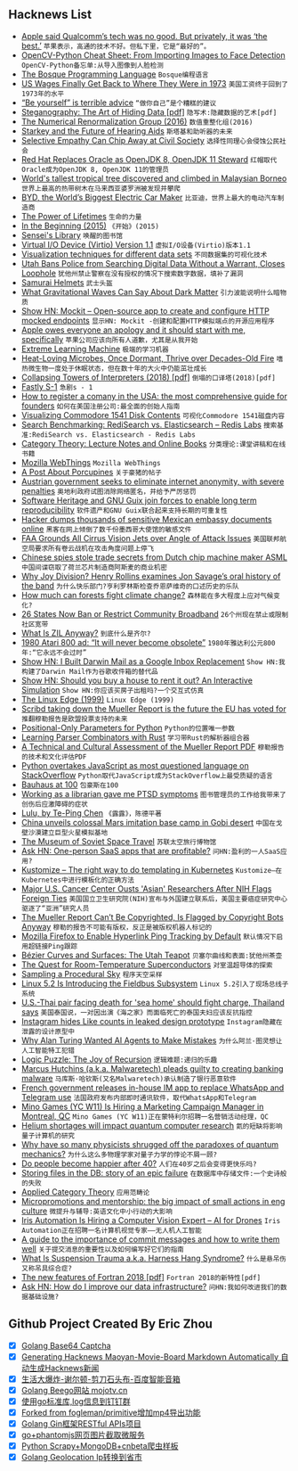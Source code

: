 ## Hacknews List


- [Apple said Qualcomm’s tech was no good. But privately, it was ‘the best.’](https://www.washingtonpost.com/technology/2019/04/19/apple-said-qualcomms-tech-was-no-good-private-communications-it-was-best/)  `苹果表示，高通的技术不好。但私下里，它是“最好的”。`
- [OpenCV-Python Cheat Sheet: From Importing Images to Face Detection](https://heartbeat.fritz.ai/opencv-python-cheat-sheet-from-importing-images-to-face-detection-52919da36433)  `OpenCV-Python备忘单:从导入图像到人脸检测`
- [The Bosque Programming Language](https://github.com/Microsoft/BosqueLanguage/blob/master/docs/language/overview.md)  `Bosque编程语言`
- [US Wages Finally Get Back to Where They Were in 1973](https://thesoundingline.com/in-brief-us-wages-finally-get-back-to-where-they-were-in-1973/)  `美国工资终于回到了1973年的水平`
- [“Be yourself” is terrible advice](https://theoutline.com/post/7142/be-yourself-is-terrible-advice)  `“做你自己”是个糟糕的建议`
- [Steganography: The Art of Hiding Data [pdf]](https://arxiv.org/ftp/arxiv/papers/0912/0912.2319.pdf)  `隐写术:隐藏数据的艺术[pdf]`
- [The Numerical Renormalization Group (2016)](https://compphys.go.ro/the-numerical-renormalization-group/)  `数值重整化组(2016)`
- [Starkey and the Future of Hearing Aids](https://www.bloomberg.com/news/features/2019-04-18/the-future-of-wearable-tech-is-called-a-hearing-aid)  `斯塔基和助听器的未来`
- [Selective Empathy Can Chip Away at Civil Society](https://www.kqed.org/mindshift/53476/how-selective-empathy-can-chip-away-at-civil-society)  `选择性同理心会侵蚀公民社会`
- [Red Hat Replaces Oracle as OpenJDK 8, OpenJDK 11 Steward](https://www.theserverside.com/news/252461945/Red-Hat-replaces-Oracle-as-OpenJDK-8-OpenJDK-11-steward)  `红帽取代Oracle成为OpenJDK 8, OpenJDK 11的管理员`
- [World&#39;s tallest tropical tree discovered and climbed in Malaysian Borneo](https://www.nationalgeographic.com/environment/2019/04/worlds-tallest-tropical-tree-discovered-climbed-borneo/)  `世界上最高的热带树木在马来西亚婆罗洲被发现并攀爬`
- [BYD, the World’s Biggest Electric Car Maker](https://www.bloomberg.com/news/features/2019-04-16/the-world-s-biggest-electric-vehicle-company-looks-nothing-like-tesla)  `比亚迪，世界上最大的电动汽车制造商`
- [The Power of Lifetimes](http://pling.jondgoodwin.com/post/lifetimes/)  `生命的力量`
- [In the Beginning (2015)](https://harpers.org/archive/2015/02/in-the-beginning/)  `《开始》(2015)`
- [Sensei&#39;s Library](https://senseis.xmp.net/)  `唤醒的图书馆`
- [Virtual I/O Device (Virtio) Version 1.1](https://docs.oasis-open.org/virtio/virtio/v1.1/cs01/virtio-v1.1-cs01.html)  `虚拟I/O设备(Virtio)版本1.1`
- [Visualization techniques for different data sets](https://mlwhiz.com/blog/2019/04/19/awesome_seaborn_visuals/)  `不同数据集的可视化技术`
- [Utah Bans Police from Searching Digital Data Without a Warrant, Closes Loophole](https://www.forbes.com/sites/nicksibilla/2019/04/16/utah-bans-police-from-searching-digital-data-without-a-warrant-closes-fourth-amendment-loophole/)  `犹他州禁止警察在没有授权的情况下搜索数字数据，填补了漏洞`
- [Samurai Helmets](https://news.kynosarges.org/2019/04/19/samurai-helmets/)  `武士头盔`
- [What Gravitational Waves Can Say About Dark Matter](https://www.symmetrymagazine.org/article/what-gravitational-waves-can-say-about-dark-matter)  `引力波能说明什么暗物质`
- [Show HN: Mockit – Open-source app to create and configure HTTP mocked endpoints](https://mockit.netlify.com/)  `显示HN: Mockit -创建和配置HTTP模拟端点的开源应用程序`
- [Apple owes everyone an apology and it should start with me, specifically](https://theoutline.com/post/7315/apple-keyboards-still-suck-insanely-bad?zd=1&amp;zi=qklqjspx)  `苹果公司应该向所有人道歉，尤其是从我开始`
- [Extreme Learning Machine](https://en.wikipedia.org/wiki/Extreme_learning_machine)  `极端的学习机器`
- [Heat-Loving Microbes, Once Dormant, Thrive over Decades-Old Fire](https://www.quantamagazine.org/heat-loving-microbes-once-dormant-thrive-over-decades-old-fire-20190416/)  `嗜热微生物一度处于休眠状态，但在数十年的大火中仍能茁壮成长`
- [Collapsing Towers of Interpreters (2018) [pdf]](http://lampwww.epfl.ch/~amin/pub/collapsing-towers.pdf)  `倒塌的口译塔(2018)[pdf]`
- [Fastly S-1](https://www.sec.gov/Archives/edgar/data/1517413/000119312519111675/d702138ds1.htm)  `急剧s - 1`
- [How to register a comany in the USA: the most comprehensive guide for founders](http://aynuriev.com/how-to-register-company-usa/)  `如何在美国注册公司:最全面的创始人指南`
- [Visualizing Commodore 1541 Disk Contents](https://www.pagetable.com/?p=1070)  `可视化Commodore 1541磁盘内容`
- [Search Benchmarking: RediSearch vs. Elasticsearch – Redis Labs](https://redislabs.com/blog/search-benchmarking-redisearch-vs-elasticsearch/)  `搜索基准:RediSearch vs. Elasticsearch - Redis Labs`
- [Category Theory: Lecture Notes and Online Books](http://www.logicmatters.net/categories/)  `分类理论:课堂讲稿和在线书籍`
- [Mozilla WebThings](https://hacks.mozilla.org/2019/04/introducing-mozilla-webthings/)  `Mozilla WebThings`
- [A Post About Porcupines](https://www.lastwordonnothing.com/2019/04/16/this-is-a-post-about-porcupines/)  `关于豪猪的帖子`
- [Austrian government seeks to eliminate internet anonymity, with severe penalties](http://derstandard.at/2000101677286/Government-Seeks-to-Eliminate-Internet-Anonymity-With-Severe-Penalties)  `奥地利政府试图消除网络匿名，并给予严厉惩罚`
- [Software Heritage and GNU Guix join forces to enable long term reproducibility](https://www.softwareheritage.org/2019/04/18/software-heritage-and-gnu-guix-join-forces-to-enable-long-term-reproducibility/)  `软件遗产和GNU Guix联合起来支持长期的可重复性`
- [Hacker dumps thousands of sensitive Mexican embassy documents online](https://techcrunch.com/2019/04/19/mexican-embassy-hack/)  `黑客在网上倾倒了数千份墨西哥大使馆的敏感文件`
- [FAA Grounds All Cirrus Vision Jets over Angle of Attack Issues](https://www.flyingmag.com/faa-grounds-cirrus-vision-jets)  `美国联邦航空局要求所有卷云战机在攻击角度问题上停飞`
- [Chinese spies stole trade secrets from Dutch chip machine maker ASML](https://nltimes.nl/2019/04/11/chinese-spies-stole-trade-secrets-dutch-chip-maker-asml-report)  `中国间谍窃取了荷兰芯片制造商阿斯麦的商业机密`
- [Why Joy Division? Henry Rollins examines Jon Savage’s oral history of the band](https://www.latimes.com/books/la-ca-jc-jon-savage-joy-division-henry-rollins-20190420-story.html)  `为什么快乐部门?亨利罗林斯检查乔恩萨维奇的口述历史的乐队`
- [How much can forests fight climate change?](https://www.nature.com/articles/d41586-019-00122-z)  `森林能在多大程度上应对气候变化?`
- [26 States Now Ban or Restrict Community Broadband](https://motherboard.vice.com/en_us/article/kzmana/report-26-states-now-ban-or-restrict-community-broadband)  `26个州现在禁止或限制社区宽带`
- [What Is ZIL Anyway?](http://blog.zarfhome.com/2019/04/what-is-zil-anyway.html)  `到底什么是齐尔?`
- [1980 Atari 800 ad: “It will never become obsolete”](https://www.bookofjoe.com/2014/07/1980-atari-800-ad-it-will-never-become-obsolete.html)  `1980年雅达利公元800年:“它永远不会过时”`
- [Show HN: I Built Darwin Mail as a Google Inbox Replacement](https://www.darwinmail.app)  `Show HN:我构建了Darwin Mail作为谷歌收件箱的替代品`
- [Show HN: Should you buy a house to rent it out? An Interactive Simulation](https://causal.app/buy-to-rent/)  `Show HN:你应该买房子出租吗?一个交互式仿真`
- [The Linux Edge (1999)](https://blog.corememory.io/the-linux-edge.html)  `Linux Edge (1999)`
- [Scribd taking down the Mueller Report is the future the EU has voted for](https://qz.com/1599975/scribd-taking-down-the-mueller-report-is-what-eu-article-13-looks-like/)  `推翻穆勒报告是欧盟投票支持的未来`
- [Positional-Only Parameters for Python](https://lwn.net/Articles/785245/)  `Python的位置唯一参数`
- [Learning Parser Combinators with Rust](https://bodil.lol/parser-combinators/)  `学习带Rust的解析器组合器`
- [A Technical and Cultural Assessment of the Mueller Report PDF](https://www.pdfa.org/a-technical-and-cultural-assessment-of-the-mueller-report-pdf/)  `穆勒报告的技术和文化评估PDF`
- [Python overtakes JavaScript as most questioned language on StackOverflow](https://www.globalapptesting.com/blog/picking-apart-stackoverflow-what-bugs-developers-the-most)  `Python取代JavaScript成为StackOverflow上最受质疑的语言`
- [Bauhaus at 100](https://www.nytimes.com/interactive/2019/04/18/arts/design/bauhaus-100-architecture.html)  `包豪斯在100`
- [Working as a librarian gave me PTSD symptoms](https://www.latimes.com/opinion/op-ed/la-oe-oliver-librarian-the-public-movie-20190419-story.html)  `图书管理员的工作给我带来了创伤后应激障碍的症状`
- [Lulu, by Te-Ping Chen](https://www.newyorker.com/magazine/2019/04/08/lulu)  `《露露》，陈德平著`
- [China unveils colossal Mars imitation base camp in Gobi desert](http://www.globaltimes.cn/content/1146572.shtml)  `中国在戈壁沙漠建立巨型火星模拟基地`
- [The Museum of Soviet Space Travel](https://designyoutrust.com/2019/04/out-of-this-world-photographer-egor-rogalev-visits-the-museum-of-soviet-space-travel/)  `苏联太空旅行博物馆`
- [Ask HN: One-person SaaS apps that are profitable?](item?id=19701783)  `问HN:盈利的一人SaaS应用?`
- [Kustomize – The right way to do templating in Kubernetes](https://blog.stack-labs.com/code/kustomize-101/)  `Kustomize—在Kubernetes中进行模板化的正确方法`
- [Major U.S. Cancer Center Ousts &#39;Asian&#39; Researchers After NIH Flags Foreign Ties](https://www.sciencemag.org/news/2019/04/exclusive-major-us-cancer-center-ousts-asian-researchers-after-nih-flags-their-foreign)  `美国国立卫生研究院(NIH)宣布与外国建立联系后，美国主要癌症研究中心驱逐了“亚洲”研究人员`
- [The Mueller Report Can’t Be Copyrighted, Is Flagged by Copyright Bots Anyway](https://www.eff.org/takedowns/mueller-report-cant-be-copyrighted-flagged-copyright-bots-anyway)  `穆勒的报告不可能有版权，反正是被版权机器人标记的`
- [Mozilla Firefox to Enable Hyperlink Ping Tracking by Default](https://www.bleepingcomputer.com/news/software/mozilla-firefox-to-enable-hyperlink-ping-tracking-by-default/)  `默认情况下启用超链接Ping跟踪`
- [Bézier Curves and Surfaces: The Utah Teapot](https://www.scratchapixel.com/lessons/advanced-rendering/bezier-curve-rendering-utah-teapot)  `贝塞尔曲线和表面:犹他州茶壶`
- [The Quest for Room-Temperature Superconductors](https://gizmodo.com/the-quest-for-the-most-elusive-material-in-physics-1833846121)  `对室温超导体的探索`
- [Sampling a Procedural Sky](https://sergeneren.com/2019/04/17/sampling-a-procedural-sky/)  `程序天空采样`
- [Linux 5.2 Is Introducing the Fieldbus Subsystem](https://www.phoronix.com/scan.php?page=news_item&amp;px=Linux-5.2-Fieldbus-Subsystem)  `Linux 5.2引入了现场总线子系统`
- [U.S.-Thai pair facing death for &#39;sea home&#39; should fight charge, Thailand says](https://www.reuters.com/article/us-thailand-seahome/u-s-thai-pair-facing-death-for-sea-home-should-fight-the-charge-thailand-says-idUSKCN1RV0KM)  `美国泰国说，一对因出演《海之家》而面临死亡的泰国夫妇应该反抗指控`
- [Instagram hides Like counts in leaked design prototype](https://techcrunch.com/2019/04/18/instagram-no-like-counter/)  `Instagram隐藏在泄露的设计原型中`
- [Why Alan Turing Wanted AI Agents to Make Mistakes](https://spectrum.ieee.org/tech-talk/tech-history/dawn-of-electronics/untold-history-of-ai-why-alan-turing-wanted-ai-to-make-mistakes)  `为什么阿兰·图灵想让人工智能特工犯错`
- [Logic Puzzle: The Joy of Recursion](https://www.quantamagazine.org/logic-puzzle-the-joy-of-recursion-20190417/)  `逻辑难题:递归的乐趣`
- [Marcus Hutchins (a.k.a. Malwaretech) pleads guilty to creating banking malware](https://techcrunch.com/2019/04/19/malwaretech-legal-case-over/)  `马库斯·哈钦斯(又名Malwaretech)承认制造了银行恶意软件`
- [French government releases in-house IM app to replace WhatsApp and Telegram use](https://www.zdnet.com/article/french-government-releases-in-house-im-app-to-replace-whatsapp-and-telegram-use/)  `法国政府发布内部即时通讯软件，取代WhatsApp和Telegram`
- [Mino Games (YC W11) Is Hiring a Marketing Campaign Manager in Montreal, QC](https://mino-games.workable.com/j/86BB14E5CE)  `Mino Games (YC W11)正在蒙特利尔招聘一名营销活动经理，QC`
- [Helium shortages will impact quantum computer research](https://www.techrepublic.com/article/how-helium-shortages-will-impact-quantum-computer-research/)  `氦的短缺将影响量子计算机的研究`
- [Why have so many physicists shrugged off the paradoxes of quantum mechanics?](https://www.thenewatlantis.com/publications/make-physics-real-again)  `为什么这么多物理学家对量子力学的悖论不屑一顾?`
- [Do people become happier after 40?](https://www.economist.com/graphic-detail/2019/04/12/do-people-become-happier-after-40)  `人们在40岁之后会变得更快乐吗?`
- [Storing files in the DB: story of an epic failure](https://blog.yourlabs.org/post/184290880553/storing-files-in-the-db-story-of-an-epic-failure)  `在数据库中存储文件:一个史诗般的失败`
- [Applied Category Theory](https://ocw.mit.edu/courses/mathematics/18-s097-applied-category-theory-january-iap-2019/index.htm)  `应用范畴论`
- [Micropromotions and mentorship: the big impact of small actions in eng culture](https://circleci.com/blog/micro-promotions-and-mentorship-the-big-impact-of-small-actions-in-an-engineering-culture/)  `微提升与辅导:英语文化中小行动的大影响`
- [Iris Automation Is Hiring a Computer Vision Expert – AI for Drones](http://www.irisonboard.com/careers/)  `Iris Automation正在招聘一名计算机视觉专家——无人机人工智能`
- [A guide to the importance of commit messages and how to write them well](https://github.com/RomuloOliveira/commit-messages-guide)  `关于提交消息的重要性以及如何编写好它们的指南`
- [What Is Suspension Trauma a.k.a. Harness Hang Syndrome?](https://www.dynamicrescue.com/blogs/news/13262417-ask-a-pro-what-is-suspension-trauma-aka-harness-hang-syndrome)  `什么是悬吊伤又称吊具综合症?`
- [The new features of Fortran 2018 [pdf]](https://isotc.iso.org/livelink/livelink?func=ll&amp;objId=19441669&amp;objAction=Open)  `Fortran 2018的新特性[pdf]`
- [Ask HN: How do I improve our data infrastructure?](item?id=19705461)  `问HN:我如何改进我们的数据基础设施?`

## Github Project Created By Eric Zhou

- [x] [Golang Base64 Captcha](https://github.com/mojocn/base64Captcha)
- [x] [Generating Hacknews Maoyan-Movie-Board Markdown Automatically 自动生成Hacknews新闻](https://github.com/dejavuzhou/md-genie)
- [x] [生活大爆炸-谢尔顿-剪刀石头布-百度智能音箱](https://github.com/mojocn/dueros-bang-game)
- [x] [Golang Beego网站 mojotv.cn](https://github.com/mojocn/www.mojotv.cn)
- [x] [使用go标准库,log信息到钉钉群](https://github.com/mojocn/dooger)
- [x] [Forked from fogleman/primitive增加mp4导出功能](https://github.com/mojocn/primitive)
- [x] [Golang Gin框架RESTful APIs项目](https://github.com/JJJJJJJerk/ezier-golang-web-api-framework)
- [x] [go+phantomjs网页图片截取微服务](https://github.com/mojocn/screen_shot)
- [x] [Python Scrapy+MongoDB+cnbeta爬虫样板](https://github.com/mojocn/scrapy_mongodb_boilerplate_cnbeta)
- [x] [Golang Geolocation Ip转换到省市](https://github.com/mojocn/ip2location)